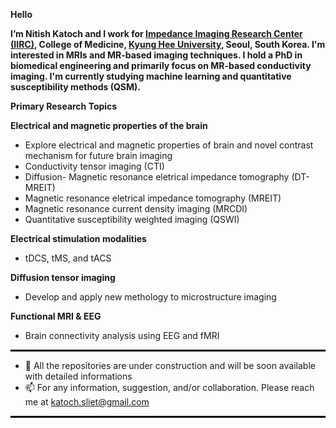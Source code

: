 **Hello**

**I’m Nitish Katoch and I work for [Impedance Imaging Research Center (IIRC)](https://iirc.khu.ac.kr/), College of Medicine, [Kyung Hee University](https://www.khu.ac.kr/eng/main/index.do), Seoul, South Korea. I'm interested in MRIs and MR-based imaging techniques. I hold a PhD in biomedical engineering and primarily focus on MR-based conductivity imaging. I'm currently studying machine learning and quantitative susceptibility methods (QSM).**

**Primary Research Topics**

**Electrical and magnetic properties of the brain**
- Explore electrical and magnetic properties of brain and novel contrast mechanism for future brain imaging
- Conductivity tensor imaging (CTI)
- Diffusion- Magnetic resonance eletrical impedance tomography (DT-MREIT)
- Magnetic resonance eletrical impedance tomography (MREIT)
- Magnetic resonance current density imaging (MRCDI)
- Quantitative susceptibility weighted imaging (QSWI)

**Electrical stimulation modalities**
- tDCS, tMS, and tACS

**Diffusion tensor imaging**
- Develop and apply new methology to microstructure imaging

**Functional MRI & EEG**
- Brain connectivity analysis using EEG and fMRI


<hr style="border:1px solid black"> </hr>

- 💞️ All the repositories are under construction and will be soon available with detailed informations
- 📫 For any information, suggestion, and/or collaboration. Please reach me at katoch.sliet@gmail.com

<hr style="border:1px solid black"> </hr>
<!---
katochnitish/katochnitish is a ✨ special ✨ repository because its `README.md` (this file) appears on your GitHub profile.
You can click the Preview link to take a look at your changes.
--->
